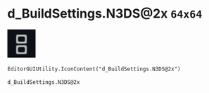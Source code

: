 # d_BuildSettings.N3DS@2x `64x64`
<img src="/img/d_BuildSettings.N3DS.png" width=64 height=64>

``` CSharp
EditorGUIUtility.IconContent("d_BuildSettings.N3DS@2x")
```
```
d_BuildSettings.N3DS@2x
```
